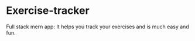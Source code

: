 # Exercise-tracker

Full stack mern app:
 It helps you track your exercises and is much easy and fun.
 
 
